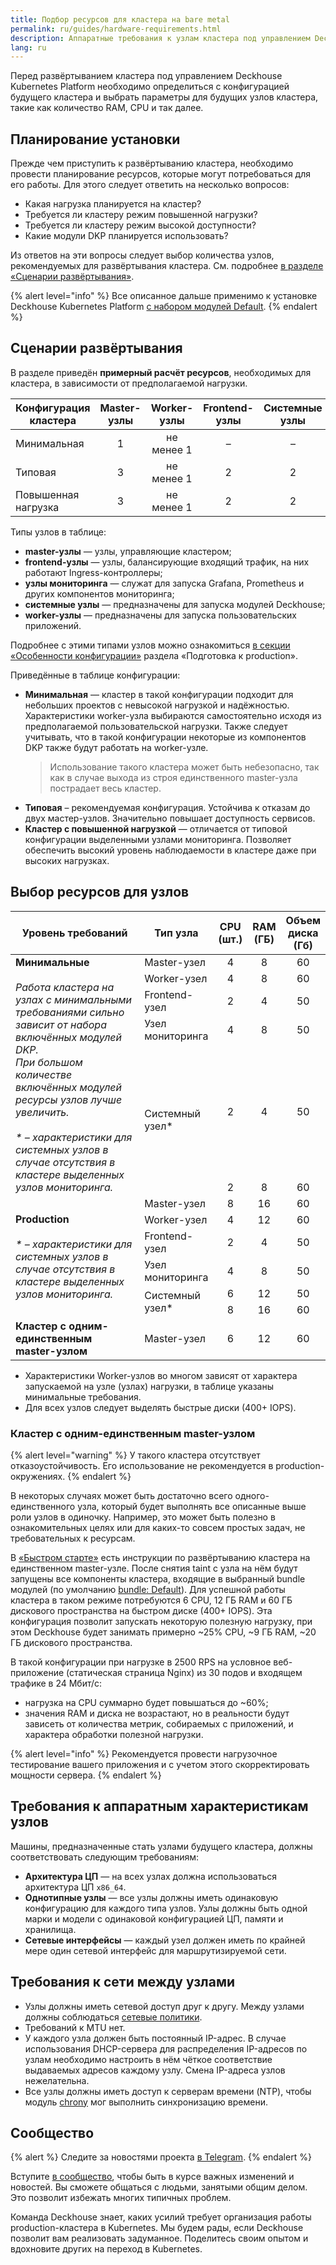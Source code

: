 ```yaml
---
title: Подбор ресурсов для кластера на bare metal
permalink: ru/guides/hardware-requirements.html
description: Аппаратные требования к узлам кластера под управлением Deckhouse Kubernetes Platform.
lang: ru
---
```


Перед развёртыванием кластера под управлением Deckhouse Kubernetes Platform необходимо определиться с конфигурацией будущего кластера и выбрать параметры для будущих узлов кластера, такие как количество RAM, CPU и так далее.

## Планирование установки

Прежде чем приступить к развёртыванию кластера, необходимо провести планирование ресурсов, которые могут потребоваться для его работы. Для этого следует ответить на несколько вопросов:

* Какая нагрузка планируется на кластер?
* Требуется ли кластеру режим повышенной нагрузки?
* Требуется ли кластеру режим высокой доступности?
* Какие модули DKP планируется использовать?

Из ответов на эти вопросы следует выбор количества узлов, рекомендуемых для развёртывания кластера. См. подробнее [в разделе «Сценарии развёртывания»](#сценарии-развертывания).

{% alert level="info" %}
Все описанное дальше применимо к установке Deckhouse Kubernetes Platform [с набором модулей Default](/products/kubernetes-platform/documentation/v1/#наборы-модулей).
{% endalert %}

## Сценарии развёртывания

В разделе приведён **примерный расчёт ресурсов**, необходимых для кластера, в зависимости от предполагаемой нагрузки.

<table>
  <thead>
    <tr>
      <th>Конфигурация кластера</th>
      <th style="text-align: center;">Master-узлы</th>
      <th style="text-align: center;">Worker-узлы</th>
      <th style="text-align: center;">Frontend-узлы</th>
      <th style="text-align: center;">Cистемные узлы</th>
      <th style="text-align: center;">Узлы мониторинга</th>
    </tr>
  </thead>
  <tbody>
    <tr>
      <td>Минимальная</td>
      <td style="text-align: center;">1</td>
      <td style="text-align: center;">не менее 1</td>
      <td style="text-align: center;">–</td>
      <td style="text-align: center;">–</td>
      <td style="text-align: center;">–</td>
    </tr>
    <tr>
      <td>Типовая</td>
      <td style="text-align: center;">3</td>
      <td style="text-align: center;">не менее 1</td>
      <td style="text-align: center;">2</td>
      <td style="text-align: center;">2</td>
      <td style="text-align: center;">-</td>
    </tr>
    <tr>
      <td>Повышенная нагрузка</td>
      <td style="text-align: center;">3</td>
      <td style="text-align: center;">не менее 1</td>
      <td style="text-align: center;">2</td>
      <td style="text-align: center;">2</td>
      <td style="text-align: center;">2</td>
    </tr>
  </tbody>
</table>

Типы узлов в таблице:

* **master-узлы** — узлы, управляющие кластером;
* **frontend-узлы** — узлы, балансирующие входящий трафик, на них работают Ingress-контроллеры;
* **узлы мониторинга** — служат для запуска Grafana, Prometheus и других компонентов мониторинга;
* **системные узлы** — предназначены для запуска модулей Deckhouse;
* **worker-узлы** — предназначены для запуска пользовательских приложений.

Подробнее с этими типами узлов можно ознакомиться [в секции «Особенности конфигурации»](https://deckhouse.ru/products/kubernetes-platform/guides/production.html#%D0%BE%D1%81%D0%BE%D0%B1%D0%B5%D0%BD%D0%BD%D0%BE%D1%81%D1%82%D0%B8-%D0%BA%D0%BE%D0%BD%D1%84%D0%B8%D0%B3%D1%83%D1%80%D0%B0%D1%86%D0%B8%D0%B8) раздела «Подготовка к production».

Приведённые в таблице конфигурации:

* **Минимальная** — кластер в такой конфигурации подходит для небольших проектов с невысокой нагрузкой и надёжностью. Характеристики worker-узла выбираются самостоятельно исходя из предполагаемой пользовательской нагрузки. Также следует учитывать, что в такой конфигурации некоторые из компонентов DKP также будут работать на worker-узле.
  > Использование такого кластера может быть небезопасно, так как в случае выхода из строя единственного master-узла пострадает весь кластер.
* **Типовая** – рекомендуемая конфигурация. Устойчива к отказам до двух мастер-узлов. Значительно повышает доступность сервисов.
* **Кластер с повышенной нагрузкой** — отличается от типовой конфигурации выделенными узлами мониторинга. Позволяет обеспечить высокий уровень наблюдаемости в кластере даже при высоких нагрузках.

## Выбор ресурсов для узлов

<table>
  <thead>
    <tr>
      <th>Уровень требований</th>
      <th>Тип узла</th>
      <th style="text-align: center;">CPU (шт.)</th>
      <th style="text-align: center;">RAM (ГБ)</th>
      <th style="text-align: center;">Объем диска (Гб)</th>
    </tr>
  </thead>
  <tbody>
    <tr>
      <td rowspan="6" style="width: 45%;">
        <b>Минимальные</b><br><br>
        <i>Работа кластера на узлах с минимальными требованиями сильно зависит от набора включённых модулей DKP.<br>
        При большом количестве включённых модулей ресурсы узлов лучше увеличить.<br><br>
        * – характеристики для системных узлов в случае отсутствия в кластере выделенных узлов мониторинга.
        </i>
      </td>
      <td>Master-узел</td>
      <td style="text-align: center;">4</td>
      <td style="text-align: center;">8</td>
      <td style="text-align: center;">60</td>
    </tr>
    <tr>
      <td>Worker-узел</td>
      <td style="text-align: center;">4</td>
      <td style="text-align: center;">8</td>
      <td style="text-align: center;">60</td>
    </tr>
    <tr>
      <td>Frontend-узел</td>
      <td style="text-align: center;">2</td>
      <td style="text-align: center;">4</td>
      <td style="text-align: center;">50</td>
    </tr>
    <tr>
      <td>Узел мониторинга</td>
      <td style="text-align: center;">4</td>
      <td style="text-align: center;">8</td>
      <td style="text-align: center;">50</td>
    </tr>
    <tr>
      <td rowspan="2">Системный узел*</td>
      <td style="text-align: center;">2</td>
      <td style="text-align: center;">4</td>
      <td style="text-align: center;">50</td>
    </tr>
    <tr>
      <td style="text-align: center;">2</td>
      <td style="text-align: center;">8</td>
      <td style="text-align: center;">60</td>
    </tr>
    <tr>
      <td rowspan="6" style="width: 45%;">
        <b>Production</b><br><br>
        <i>* – характеристики для системных узлов в случае отсутствия в кластере выделенных узлов мониторинга.</i>
      </td>
      <td>Master-узел</td>
      <td style="text-align: center;">8</td>
      <td style="text-align: center;">16</td>
      <td style="text-align: center;">60</td>
    </tr>
    <tr>
      <td>Worker-узел</td>
      <td style="text-align: center;">4</td>
      <td style="text-align: center;">12</td>
      <td style="text-align: center;">60</td>
    </tr>
    <tr>
      <td>Frontend-узел</td>
      <td style="text-align: center;">2</td>
      <td style="text-align: center;">4</td>
      <td style="text-align: center;">50</td>
    </tr>
    <tr>
      <td>Узел мониторинга</td>
      <td style="text-align: center;">4</td>
      <td style="text-align: center;">8</td>
      <td style="text-align: center;">50</td>
    </tr>
    <tr>
      <td rowspan="2">Системный узел*</td>
      <td style="text-align: center;">6</td>
      <td style="text-align: center;">12</td>
      <td style="text-align: center;">50</td>
    </tr>
    <tr>
      <td style="text-align: center;">8</td>
      <td style="text-align: center;">16</td>
      <td style="text-align: center;">60</td>
    </tr>
    <tr>
      <td style="width: 45%;">
        <b>Кластер с одним-единственным master-узлом</b>
      </td>
      <td>Master-узел</td>
      <td style="text-align: center;">6</td>
      <td style="text-align: center;">12</td>
      <td style="text-align: center;">60</td>
    </tr>
  </tbody>
</table>

* Характеристики Worker-узлов во многом зависят от характера запускаемой на узле (узлах) нагрузки, в таблице указаны минимальные требования.
* Для всех узлов следует выделять быстрые диски (400+ IOPS).

### Кластер с одним-единственным master-узлом

{% alert level="warning" %}
У такого кластера отсутствует отказоустойчивость. Его использование не рекомендуется в production-окружениях.
{% endalert %}

В некоторых случаях может быть достаточно всего одного-единственного узла, который будет выполнять все описанные выше роли узлов в одиночку. Например, это может быть полезно в ознакомительных целях или для каких-то совсем простых задач, не требовательных к ресурсам.

В [«Быстром старте»](../gs/bm/step5.html) есть инструкции по развёртыванию кластера на единственном master-узле. После снятия taint с узла на нём будут запущены все компоненты кластера, входящие в выбранный bundle модулей (по умолчанию [bundle: Default](../documentation/v1/modules/002-deckhouse/configuration.html#parameters-bundle)). Для успешной работы кластера в таком режиме потребуются 6 CPU, 12 ГБ RAM и 60 ГБ дискового пространства на быстром диске (400+ IOPS). Эта конфигурация позволит запускать некоторую полезную нагрузку, при этом Deckhouse будет занимать примерно ~25% CPU, ~9 ГБ RAM, ~20 ГБ дискового пространства.

В такой конфигурации при нагрузке в 2500 RPS на условное веб-приложение (статическая страница Nginx) из 30 подов и входящем трафике в 24 Мбит/с:

- нагрузка на CPU суммарно будет повышаться до ~60%;
- значения RAM и диска не возрастают, но в реальности будут зависеть от количества метрик, собираемых с приложений, и характера обработки полезной нагрузки.

{% alert level="info" %}
Рекомендуется провести нагрузочное тестирование вашего приложения и с учетом этого скорректировать мощности сервера.
{% endalert %}

## Требования к аппаратным характеристикам узлов

Машины, предназначенные стать узлами будущего кластера, должны соответствовать следующим требованиям:

* **Архитектура ЦП** — на всех узлах должна использоваться архитектура ЦП `x86_64`.
* **Однотипные узлы** — все узлы должны иметь одинаковую конфигурацию для каждого типа узлов. Узлы должны быть одной марки и модели с одинаковой конфигурацией ЦП, памяти и хранилища.
* **Сетевые интерфейсы** — каждый узел должен иметь по крайней мере один сетевой интерфейс для маршрутизируемой сети.

## Требования к сети между узлами

* Узлы должны иметь сетевой доступ друг к другу. Между узлами должны соблюдаться [сетевые политики](../documentation/v1/network_security_setup.html).
* Требований к MTU нет.
* У каждого узла должен быть постоянный IP-адрес. В случае использования DHCP-сервера для распределения IP-адресов по узлам необходимо настроить в нём чёткое соответствие выдаваемых адресов каждому узлу. Смена IP-адреса узлов нежелательна.
* Все узлы должны иметь доступ к серверам времени (NTP), чтобы модуль [chrony](../documentation/v1/modules/chrony/) мог выполнить синхронизацию времени.

## Сообщество

{% alert %}
Следите за новостями проекта [в Telegram](https://t.me/deckhouse_ru).
{% endalert %}

Вступите [в сообщество](https://deckhouse.ru/community/about.html), чтобы быть в курсе важных изменений и новостей. Вы сможете общаться с людьми, занятыми общим делом. Это позволит избежать многих типичных проблем.

Команда Deckhouse знает, каких усилий требует организация работы production-кластера в Kubernetes. Мы будем рады, если Deckhouse позволит вам реализовать задуманное. Поделитесь своим опытом и вдохновите других на переход в Kubernetes.
